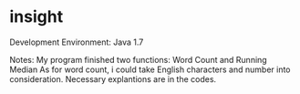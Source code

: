 # insight

Development Environment:
Java 1.7

Notes:
My program finished two functions: Word Count and Running Median
As for word count, i could take English characters and number into consideration.
Necessary explantions are in the codes.
